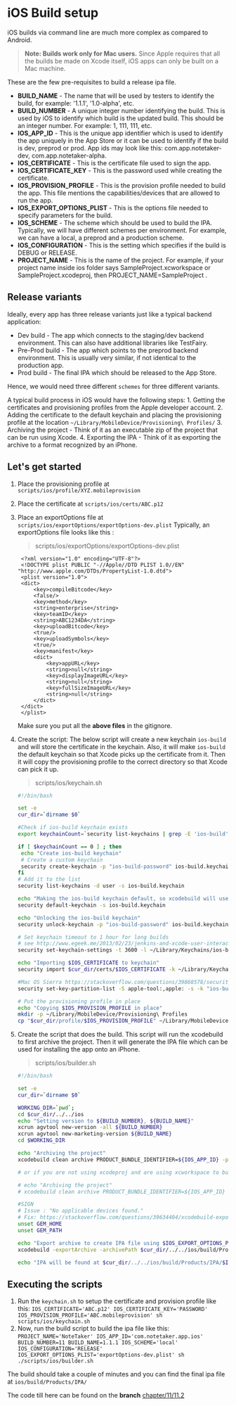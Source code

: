 # iOS Build setup

iOS builds via command line are much more complex as compared to Android.

> **Note: Builds work only for Mac users.** Since Apple requires that all the builds be made on Xcode itself, iOS apps can only be built on a Mac machine.

These are the few pre-requisites to build a release ipa file.

* **BUILD\_NAME** - The name that will be used by testers to identify the build, for example: '1.1.1', '1.0-alpha', etc.
* **BUILD\_NUMBER** - A unique integer number identifying the build. This is used by iOS to identify which build is the updated build. This should be an integer number. For example: 1, 111, 111, etc.
* **IOS\_APP\_ID** - This is the unique app identifier which is used to identify the app uniquely in the App Store or it can be used to identify if the build is dev, preprod or prod. App ids may look like this: com.app.notetaker-dev, com.app.notetaker-alpha.
* **IOS\_CERTIFICATE** - This is the certificate file used to sign the app.
* **IOS\_CERTIFICATE\_KEY** - This is the password used while creating the certificate.
* **IOS\_PROVISION\_PROFILE** - This is the provision profile needed to build the app. This file mentions the capabilities/devices that are allowed to run the app.
* **IOS\_EXPORT\_OPTIONS\_PLIST** - This is the options file needed to specify parameters for the build.
* **IOS\_SCHEME** - The scheme which should be used to build the IPA. Typically, we will have different schemes per environment. For example, we can have a local, a preprod and a production scheme.
* **IOS\_CONFIGURATION** - This is the setting which specifies if the build is DEBUG or RELEASE.
* **PROJECT\_NAME** - This is the name of the project. For example, if your project name inside ios folder says SampleProject.xcworkspace or SampleProject.xcodeproj, then PROJECT\_NAME=SampleProject .

## Release variants

Ideally, every app has three release variants just like a typical backend application:

* Dev build - The app which connects to the staging/dev backend environment. This can also have additional libraries like TestFairy.
* Pre-Prod build - The app which points to the preprod backend environment. This is usually very similar, if not identical to the production app.
* Prod build - The final IPA which should be released to the App Store.

Hence, we would need three different `schemes` for three different variants.

A typical build process in iOS would have the following steps: 1. Getting the certificates and provisioning profiles from the Apple developer account. 2. Adding the certificate to the default keychain and placing the provisioning profile at the location `~/Library/MobileDevice/Provisioning\ Profiles/` 3. Archiving the project - Think of it as an executable zip of the project that can be run using Xcode. 4. Exporting the IPA - Think of it as exporting the archive to a format recognized by an iPhone.

## Let's get started

1. Place the provisioning profile at `scripts/ios/profile/XYZ.mobileprovision`
2. Place the certificate at `scripts/ios/certs/ABC.p12`
3. Place an exportOptions file at `scripts/ios/exportOptions/exportOptions-dev.plist` Typically, an exportOptions file looks like this :

   > scripts/ios/exportOptions/exportOptions-dev.plist

   ```markup
    <?xml version="1.0" encoding="UTF-8"?>
    <!DOCTYPE plist PUBLIC "-//Apple//DTD PLIST 1.0//EN" "http://www.apple.com/DTDs/PropertyList-1.0.dtd">
    <plist version="1.0">
    <dict>
        <key>compileBitcode</key>
        <false/>
        <key>method</key>
        <string>enterprise</string>
        <key>teamID</key>
        <string>ABC1234DA</string>
        <key>uploadBitcode</key>
        <true/>
        <key>uploadSymbols</key>
        <true/>
        <key>manifest</key>
        <dict>
            <key>appURL</key>
            <string>null</string>
            <key>displayImageURL</key>
            <string>null</string>
            <key>fullSizeImageURL</key>
            <string>null</string>
        </dict>
    </dict>
    </plist>
   ```

   Make sure you put all the **above files** in the gitignore.

4. Create the script: The below script will create a new keychain `ios-build` and will store the certificate in the keychain. Also, it will make `ios-build` the default keychain so that Xcode picks up the certificate from it. Then it will copy the provisioning profile to the correct directory so that Xcode can pick it up.

   > scripts/ios/keychain.sh

   ```bash
   #!/bin/bash

   set -e
   cur_dir=`dirname $0`

   #Check if ios-build keychain exists
   export keychainCount=`security list-keychains | grep -E 'ios-build' -c`

   if [ $keychainCount == 0 ] ; then
    echo "Create ios-build keychain"
    # Create a custom keychain
    security create-keychain -p "ios-build-password" ios-build.keychain
   fi
   # Add it to the list
   security list-keychains -d user -s ios-build.keychain

   echo "Making the ios-build keychain default, so xcodebuild will use it for signing"
   security default-keychain -s ios-build.keychain

   echo "Unlocking the ios-build keychain"
   security unlock-keychain -p "ios-build-password" ios-build.keychain

   # Set keychain timeout to 1 hour for long builds
   # see http://www.egeek.me/2013/02/23/jenkins-and-xcode-user-interaction-is-not-allowed/
   security set-keychain-settings -t 3600 -l ~/Library/Keychains/ios-build.keychain

   echo "Importing $IOS_CERTIFICATE to keychain"
   security import $cur_dir/certs/$IOS_CERTIFICATE -k ~/Library/Keychains/ios-build.keychain -P $IOS_CERTIFICATE_KEY -T "/usr/bin/codesign" -A

   #Mac OS Sierra https://stackoverflow.com/questions/39868578/security-codesign-in-sierra-keychain-ignores-access-control-settings-and-ui-p
   security set-key-partition-list -S apple-tool:,apple: -s -k "ios-build-password" ios-build.keychain

   # Put the provisioning profile in place
   echo "Copying $IOS_PROVISION_PROFILE in place"
   mkdir -p ~/Library/MobileDevice/Provisioning\ Profiles
   cp "$cur_dir/profile/$IOS_PROVISION_PROFILE" ~/Library/MobileDevice/Provisioning\ Profiles/
   ```

5. Create the script that does the build. This script will run the xcodebuild to first archive the project. Then it will generate the IPA file which can be used for installing the app onto an iPhone.

   > scripts/ios/builder.sh

   ```bash
   #!/bin/bash

   set -e
   cur_dir=`dirname $0`

   WORKING_DIR=`pwd`;
   cd $cur_dir/../../ios
   echo "Setting version to ${BUILD_NUMBER}, ${BUILD_NAME}"
   xcrun agvtool new-version -all ${BUILD_NUMBER}
   xcrun agvtool new-marketing-version ${BUILD_NAME}
   cd $WORKING_DIR

   echo "Archiving the project"
   xcodebuild clean archive PRODUCT_BUNDLE_IDENTIFIER=${IOS_APP_ID} -project $cur_dir/../../ios/${PROJECT_NAME}.xcodeproj -scheme $IOS_SCHEME -configuration $IOS_CONFIGURATION -derivedDataPath $cur_dir/../../ios/build -archivePath $cur_dir/../../ios/build/Products/${PROJECT_NAME}.xcarchive

   # or if you are not using xcodeproj and are using xcworkspace to build.. use the below code:

   # echo "Archiving the project"
   # xcodebuild clean archive PRODUCT_BUNDLE_IDENTIFIER=${IOS_APP_ID} -workspace $cur_dir/../../ios/${PROJECT_NAME}.xcworkspace -scheme $IOS_SCHEME -configuration $IOS_CONFIGURATION -derivedDataPath $cur_dir/../../ios/build -archivePath $cur_dir/../../ios/build/Products/${PROJECT_NAME}.xcarchive

   #SIGN
   # Issue : "No applicable devices found."
   # Fix: https://stackoverflow.com/questions/39634404/xcodebuild-exportarchive-no-applicable-devices-found
   unset GEM_HOME
   unset GEM_PATH

   echo "Export archive to create IPA file using $IOS_EXPORT_OPTIONS_PLIST"
   xcodebuild -exportArchive -archivePath $cur_dir/../../ios/build/Products/${PROJECT_NAME}.xcarchive -exportOptionsPlist $cur_dir/../../scripts/ios/exportOptions/$IOS_EXPORT_OPTIONS_PLIST -exportPath $cur_dir/../../ios/build/Products/IPA

   echo "IPA will be found at $cur_dir/../../ios/build/Products/IPA/$IOS_SCHEME.ipa"
   ```

## Executing the scripts

1. Run the `keychain.sh` to setup the certificate and provision profile like this: `IOS_CERTIFICATE='ABC.p12' IOS_CERTIFICATE_KEY='PASSWORD' IOS_PROVISION_PROFILE='ABC.mobileprovision' sh scripts/ios/keychain.sh`
2. Now, run the build script to build the ipa file like this: `PROJECT_NAME='NoteTaker' IOS_APP_ID='com.notetaker.app.ios' BUILD_NUMBER=11 BUILD_NAME=1.1.1 IOS_SCHEME='local' IOS_CONFIGURATION='RELEASE' IOS_EXPORT_OPTIONS_PLIST='exportOptions-dev.plist' sh ./scripts/ios/builder.sh`

The build should take a couple of minutes and you can find the final ipa file at `ios/build/Products/IPA/`

The code till here can be found on the **branch** [chapter/11/11.2](https://github.com/react-made-native-easy/note-taker/tree/chapter/11/11.2)

